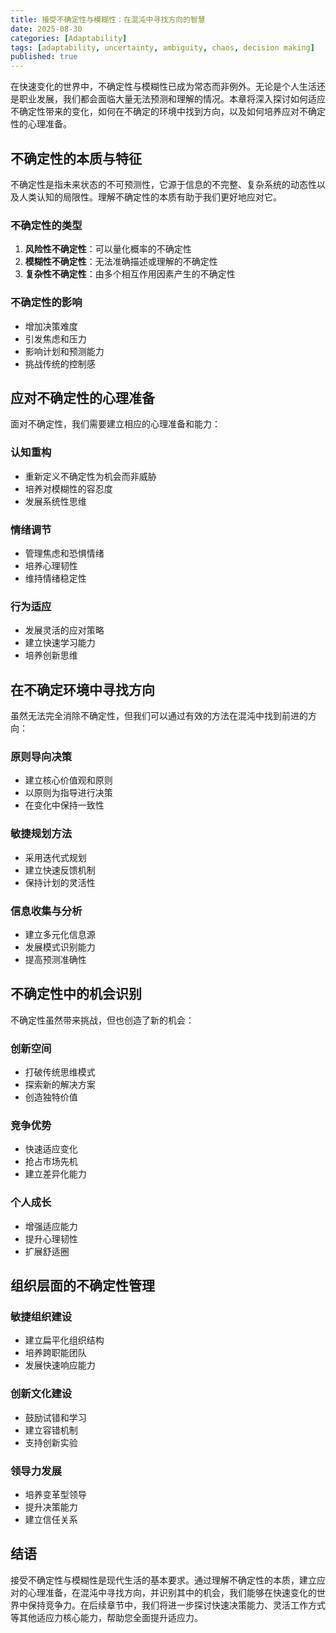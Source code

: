 ```yaml
---
title: 接受不确定性与模糊性：在混沌中寻找方向的智慧
date: 2025-08-30
categories: [Adaptability]
tags: [adaptability, uncertainty, ambiguity, chaos, decision making]
published: true
---
```


在快速变化的世界中，不确定性与模糊性已成为常态而非例外。无论是个人生活还是职业发展，我们都会面临大量无法预测和理解的情况。本章将深入探讨如何适应不确定性带来的变化，如何在不确定的环境中找到方向，以及如何培养应对不确定性的心理准备。

## 不确定性的本质与特征

不确定性是指未来状态的不可预测性，它源于信息的不完整、复杂系统的动态性以及人类认知的局限性。理解不确定性的本质有助于我们更好地应对它。

### 不确定性的类型
1. **风险性不确定性**：可以量化概率的不确定性
2. **模糊性不确定性**：无法准确描述或理解的不确定性
3. **复杂性不确定性**：由多个相互作用因素产生的不确定性

### 不确定性的影响
- 增加决策难度
- 引发焦虑和压力
- 影响计划和预测能力
- 挑战传统的控制感

## 应对不确定性的心理准备

面对不确定性，我们需要建立相应的心理准备和能力：

### 认知重构
- 重新定义不确定性为机会而非威胁
- 培养对模糊性的容忍度
- 发展系统性思维

### 情绪调节
- 管理焦虑和恐惧情绪
- 培养心理韧性
- 维持情绪稳定性

### 行为适应
- 发展灵活的应对策略
- 建立快速学习能力
- 培养创新思维

## 在不确定环境中寻找方向

虽然无法完全消除不确定性，但我们可以通过有效的方法在混沌中找到前进的方向：

### 原则导向决策
- 建立核心价值观和原则
- 以原则为指导进行决策
- 在变化中保持一致性

### 敏捷规划方法
- 采用迭代式规划
- 建立快速反馈机制
- 保持计划的灵活性

### 信息收集与分析
- 建立多元化信息源
- 发展模式识别能力
- 提高预测准确性

## 不确定性中的机会识别

不确定性虽然带来挑战，但也创造了新的机会：

### 创新空间
- 打破传统思维模式
- 探索新的解决方案
- 创造独特价值

### 竞争优势
- 快速适应变化
- 抢占市场先机
- 建立差异化能力

### 个人成长
- 增强适应能力
- 提升心理韧性
- 扩展舒适圈

## 组织层面的不确定性管理

### 敏捷组织建设
- 建立扁平化组织结构
- 培养跨职能团队
- 发展快速响应能力

### 创新文化建设
- 鼓励试错和学习
- 建立容错机制
- 支持创新实验

### 领导力发展
- 培养变革型领导
- 提升决策能力
- 建立信任关系

## 结语

接受不确定性与模糊性是现代生活的基本要求。通过理解不确定性的本质，建立应对的心理准备，在混沌中寻找方向，并识别其中的机会，我们能够在快速变化的世界中保持竞争力。在后续章节中，我们将进一步探讨快速决策能力、灵活工作方式等其他适应力核心能力，帮助您全面提升适应力。